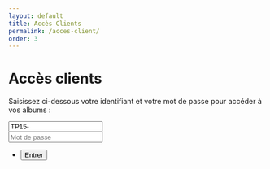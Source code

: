 ```yaml
---
layout: default
title: Accès Clients
permalink: /acces-client/
order: 3
---
```


# Accès clients

Saisissez ci-dessous votre identifiant et votre mot de passe pour accéder à vos albums :

<form action="http://www.jingoo.com/index.php" method="post" target="_top">
    <input name="action" type="hidden" value="login">
    <div class="row uniform">
        <div class="6u$">
            <input type="text" placeholder="Identifiant" value="TP15-" id="identifiant2" name="login">
        </div>
        <div class="6u$">
            <input type="password" placeholder="Mot de passe" id="pass2" name="password">
        </div>
        <div class="12u$">
            <ul class="actions">
                <li><input type="submit" class="special" value="Entrer"></li>
            </ul>
        </div>
    </div>
</form>
